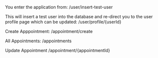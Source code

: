 You enter the application from:
/user/insert-test-user

This will insert a test user into the database and re-direct you to the user
profile page which can be updated:
/user/profile/{userId}

Create Apppointment:
/appointment/create

All Appointments:
/appointments

Update Appointment
/appointment/{appointmentId}


